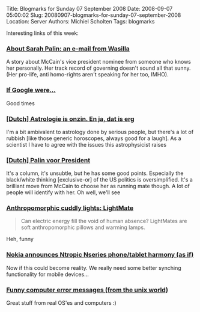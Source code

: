 Title: Blogmarks for Sunday 07 September 2008
Date: 2008-09-07 05:00:02
Slug: 20080907-blogmarks-for-sunday-07-september-2008
Location: Server
Authors: Michiel Scholten
Tags: blogmarks

<p>Interesting links of this week:</p>
<h3><a href="http://www.crosscut.com/politics-government/17341">About Sarah Palin: an e-mail from Wasilla</a></h3>
<p>A story about McCain's vice president nominee from someone who knows her personally. Her track record of governing doesn't sound all that sunny. (Her pro-life, anti homo-rights aren't speaking for her too, IMHO).</p>
<h3><a href="http://ifyouseesomething.net/2008/09/03/google-releases-new-chrome-browser/">If Google were...</a></h3>
<p>Good times</p>
<h3><a href="http://www.nrcnext.nl/projecten/covers/article1970170.ece/Astrologie_is_onzin._En_ja,_dat_is_erg">[Dutch] Astrologie is onzin. En ja, dat is erg</a></h3>
<p>I'm a bit ambivalent to astrology done by serious people, but there's a lot of rubbish [like those generic horoscopes, always good for a laugh]. As a scientist I have to agree with the issues this astrophysicist raises</p>
<h3><a href="http://www.nu.nl/news/1729126/1203/Palin_voor_President.html">[Dutch] Palin voor President</a></h3>
<p>It's a column, it's unsubtle, but he has some good points. Especially the black/white thinking [exclusive-or] of the US politics is oversimplified. It's a brilliant move from McCain to choose her as running mate though. A lot of people will identify with her. Oh well, we'll see</p>
<h3><a href="http://www.boingboing.net/2008/09/02/anthropomorphic-cudd.html">Anthropomorphic cuddly lights: LightMate</a></h3>
<blockquote><p>Can electric energy fill the void of human absence? LightMates are soft anthropomorphic pillows and warming lamps.</p></blockquote>

<p>Heh, funny</p>
<h3><a href="http://tabletblog.com/2008/08/nokia-announces-ntropic-nseries.html">Nokia announces Ntropic Nseries phone/tablet harmony (as if)</a></h3>
<p>Now if this could become reality. We really need some better synching functionality for mobile devices...</p>
<h3><a href="http://www.tmk.com/ftp/humor/computer-error-messages.txt">Funny computer error messages (from the unix world)</a></h3>
<p>Great stuff from real OS'es and computers :)</p>
